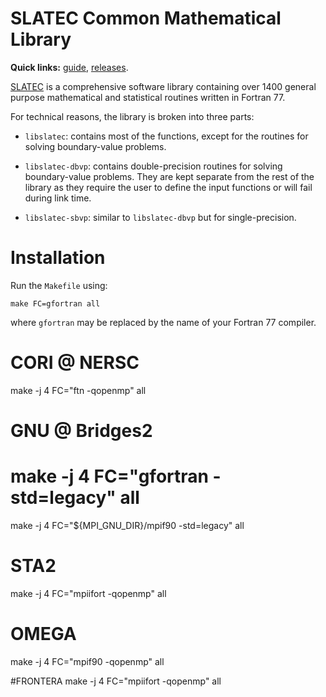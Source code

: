 SLATEC Common Mathematical Library
==================================

**Quick links:** [guide][gde], [releases][rel].

[SLATEC][slt] is a comprehensive software library containing over 1400 general
purpose mathematical and statistical routines written in Fortran 77.

For technical reasons, the library is broken into three parts:

  - `libslatec`: contains most of the functions, except for the routines for
	solving boundary-value problems.

  - `libslatec-dbvp`: contains double-precision routines for solving
    boundary-value problems.  They are kept separate from the rest of the
    library as they require the user to define the input functions or will
    fail during link time.

  - `libslatec-sbvp`: similar to `libslatec-dbvp` but for single-precision.

# Installation

Run the `Makefile` using:

    make FC=gfortran all

where `gfortran` may be replaced by the name of your Fortran 77 compiler.

[gde]: https://raw.githubusercontent.com/Rufflewind/slatec/master/guide
[rel]: https://github.com/Rufflewind/slatec/releases
[slt]: http://netlib.org/slatec

# CORI @ NERSC
make -j 4 FC="ftn -qopenmp" all

# GNU @ Bridges2
# make -j 4 FC="gfortran -std=legacy" all
make -j 4 FC="${MPI_GNU_DIR}/mpif90 -std=legacy" all

# STA2
make -j 4 FC="mpiifort -qopenmp" all

# OMEGA
make -j 4 FC="mpif90 -qopenmp" all

#FRONTERA
make -j 4 FC="mpiifort -qopenmp" all